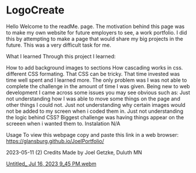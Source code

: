 # LogoCreate
Hello Welcome to the readMe. page.
The motivation behind this page was to make my own website for future employers to see, a work portfolio. I did this by attempting to make a page that would share my big projects in the future. This was a very difficult task for me.

What I learned
Through this project I learned:

How to add background images to sections
How cascading works in css.
different CSS formating.
That CSS can be tricky.
That time invested was time well spent and I learned more. The only problem was I was not able to complete the challenge in the amount of time I was given.
Being new to web development I came across some issues you may see obvious such as:
Just not understanding how I was able to move some things on the page and other things I could not.
Just not understanding why certain images would not be added to my screen when i coded them in.
Just not understanding the logic behind CSS?
Biggest challenge was having things appear on the screeen when i wanted them to.
Instalation
N/A

Usage
To view this webpage copy and paste this link in a web browser: https://glansburg.github.io/JoelPortfolio/

2023-05-11 (2)
Credits
Made by Joel Getzke, Duluth MN

 [Untitled_ Jul 16, 2023 9_45 PM.webm](https://github.com/Glansburg/LogoCreate/assets/117139285/3326bb03-a963-4cc7-8703-75cddfa3693b)
